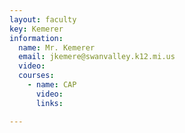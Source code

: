 ```yaml
---
layout: faculty
key: Kemerer
information:
  name: Mr. Kemerer
  email: jkemere@swanvalley.k12.mi.us
  video: 
  courses:
    - name: CAP
      video: 
      links:

---
```

